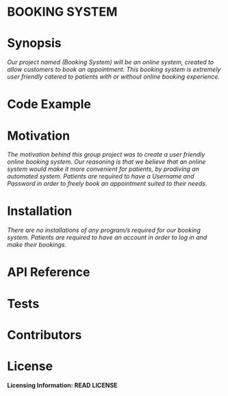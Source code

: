 BOOKING SYSTEM
==


Synopsis
==
*Our project named (Booking System) will be an online system, created to allow customers to book an appointment. This booking system is extremely user friendly catered to patients with or without online booking experience.* 
    
Code Example
==

Motivation
==
*The motivation behind this group project was to create a user friendly online booking system. Our reasoning is that we believe that an online system would make it more convenient for patients, by prodiving an automated system. Patients are required to have a Username and Password in order to freely book an appointment suited to their needs.*

Installation
==
*There are no installations of any program/s required for our booking system. Patients are required to have an account in order to log in and make their bookings.*

API Reference
==

Tests
==

Contributors
==

License
==
**Licensing Information: READ LICENSE**
